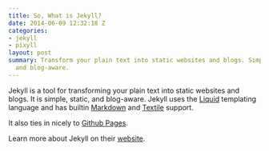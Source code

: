 ```yaml
---
title: So, What is Jekyll?
date: 2014-06-09 12:32:18 Z
categories:
- jekyll
- pixyll
layout: post
summary: Transform your plain text into static websites and blogs. Simple, static,
  and blog-aware.
---
```


Jekyll is a tool for transforming your plain text into static websites and 
blogs. It is simple, static, and blog-aware. Jekyll uses the 
[Liquid](http://docs.shopify.com/themes/liquid-basics) templating
language and has builtin [Markdown](http://daringfireball.net/projects/markdown/)
and [Textile](http://en.wikipedia.org/wiki/Textile_(markup_language)) support.

It also ties in nicely to [Github Pages](https://pages.github.com/).

Learn more about Jekyll on their [website](http://jekyllrb.com/).
